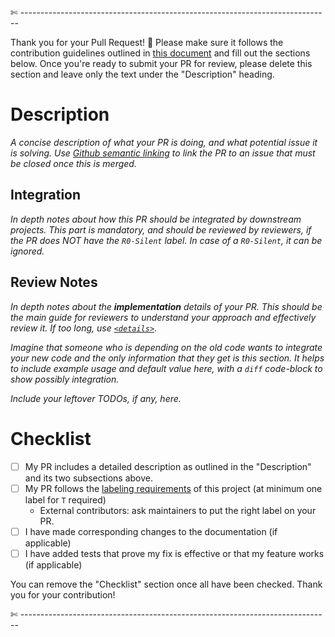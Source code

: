 

✄ -----------------------------------------------------------------------------

Thank you for your Pull Request! 🙏 Please make sure it follows the contribution guidelines outlined in [this
document](https://github.com/paritytech/polkadot-sdk/blob/master/docs/contributor/CONTRIBUTING.md) and fill out the
sections below. Once you're ready to submit your PR for review, please delete this section and leave only the text under
the "Description" heading.

# Description

*A concise description of what your PR is doing, and what potential issue it is solving. Use [Github semantic
linking](https://docs.github.com/en/issues/tracking-your-work-with-issues/linking-a-pull-request-to-an-issue#linking-a-pull-request-to-an-issue-using-a-keyword)
to link the PR to an issue that must be closed once this is merged.*

## Integration

*In depth notes about how this PR should be integrated by downstream projects. This part is mandatory, and should be
reviewed by reviewers, if the PR does NOT have the `R0-Silent` label. In case of a `R0-Silent`, it can be ignored.*

## Review Notes

*In depth notes about the **implementation** details of your PR. This should be the main guide for reviewers to
understand your approach and effectively review it. If too long, use
[`<details>`](https://developer.mozilla.org/en-US/docs/Web/HTML/Element/details)*.

*Imagine that someone who is depending on the old code wants to integrate your new code and the only information that
they get is this section. It helps to include example usage and default value here, with a `diff` code-block to show
possibly integration.*

*Include your leftover TODOs, if any, here.*

# Checklist

* [ ] My PR includes a detailed description as outlined in the "Description" and its two subsections above.
* [ ] My PR follows the [labeling requirements](
https://github.com/paritytech/polkadot-sdk/blob/master/docs/contributor/CONTRIBUTING.md#Process
) of this project (at minimum one label for `T` required)
    * External contributors: ask maintainers to put the right label on your PR.
* [ ] I have made corresponding changes to the documentation (if applicable)
* [ ] I have added tests that prove my fix is effective or that my feature works (if applicable)

You can remove the "Checklist" section once all have been checked. Thank you for your contribution!

✄ -----------------------------------------------------------------------------
